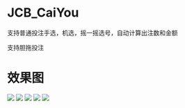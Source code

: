 # JCB_CaiYou

支持普通投注手选，机选，摇一摇选号，自动计算出注数和金额

支持胆拖投注

# 效果图
![](http://upload-images.jianshu.io/upload_images/7077845-469a636d59e3b1b3.png?imageMogr2/auto-orient/strip%7CimageView2/2/w/270)
![](http://upload-images.jianshu.io/upload_images/7077845-af4db660537a9d57.png?imageMogr2/auto-orient/strip%7CimageView2/2/w/270)
![](http://upload-images.jianshu.io/upload_images/7077845-6c77deab6025772c.jpg?imageMogr2/auto-orient/strip%7CimageView2/2/w/270)
![](http://upload-images.jianshu.io/upload_images/7077845-6b5edb30ea3cb1b7.png?imageMogr2/auto-orient/strip%7CimageView2/2/w/270)
![](http://upload-images.jianshu.io/upload_images/7077845-d223baac16cf55c1.png?imageMogr2/auto-orient/strip%7CimageView2/2/w/270)
